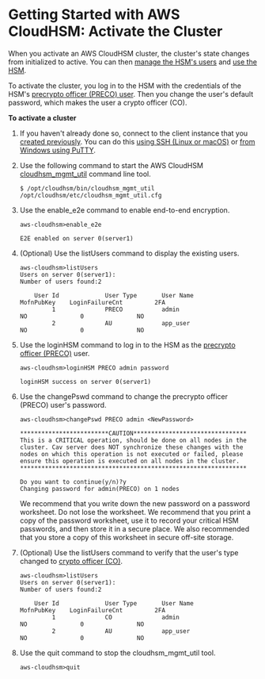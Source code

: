 # Getting Started with AWS CloudHSM: Activate the Cluster<a name="activate-cluster"></a>

When you activate an AWS CloudHSM cluster, the cluster's state changes from initialized to active\. You can then [manage the HSM's users](manage-hsm-users.md) and [use the HSM](use-hsm.md)\. 

To activate the cluster, you log in to the HSM with the credentials of the HSM's [precrypto officer \(PRECO\) user](hsm-users.md)\. Then you change the user's default password, which makes the user a crypto officer \(CO\)\. 

**To activate a cluster**

1. If you haven't already done so, connect to the client instance that you [created previously](launch-client-instance.md)\. You can do this [using SSH \(Linux or macOS\)](http://docs.aws.amazon.com/AWSEC2/latest/UserGuide/AccessingInstancesLinux.html) or [from Windows using PuTTY](http://docs.aws.amazon.com/AWSEC2/latest/UserGuide/putty.html)\.

1. Use the following command to start the AWS CloudHSM [cloudhsm\_mgmt\_util](cloudhsm_mgmt_util.md) command line tool\.

   ```
   $ /opt/cloudhsm/bin/cloudhsm_mgmt_util /opt/cloudhsm/etc/cloudhsm_mgmt_util.cfg
   ```

1. Use the enable\_e2e command to enable end\-to\-end encryption\.

   ```
   aws-cloudhsm>enable_e2e
   
   E2E enabled on server 0(server1)
   ```

1. \(Optional\) Use the listUsers command to display the existing users\.

   ```
   aws-cloudhsm>listUsers
   Users on server 0(server1):
   Number of users found:2
   
       User Id             User Type       User Name                          MofnPubKey    LoginFailureCnt         2FA
            1              PRECO           admin                                    NO               0               NO
            2              AU              app_user                                 NO               0               NO
   ```

1. Use the loginHSM command to log in to the HSM as the [precrypto officer \(PRECO\)](hsm-users.md#preco) user\. 

   ```
   aws-cloudhsm>loginHSM PRECO admin password
   
   loginHSM success on server 0(server1)
   ```

1. Use the changePswd command to change the precrypto officer \(PRECO\) user's password\. 

   ```
   aws-cloudhsm>changePswd PRECO admin <NewPassword>
   
   *************************CAUTION********************************
   This is a CRITICAL operation, should be done on all nodes in the
   cluster. Cav server does NOT synchronize these changes with the
   nodes on which this operation is not executed or failed, please
   ensure this operation is executed on all nodes in the cluster.
   ****************************************************************
   
   Do you want to continue(y/n)?y
   Changing password for admin(PRECO) on 1 nodes
   ```

   We recommend that you write down the new password on a password worksheet\. Do not lose the worksheet\. We recommend that you print a copy of the password worksheet, use it to record your critical HSM passwords, and then store it in a secure place\. We also recommended that you store a copy of this worksheet in secure off\-site storage\.

1. \(Optional\) Use the listUsers command to verify that the user's type changed to [crypto officer \(CO\)](hsm-users.md#crypto-officer)\. 

   ```
   aws-cloudhsm>listUsers
   Users on server 0(server1):
   Number of users found:2
   
       User Id             User Type       User Name                          MofnPubKey    LoginFailureCnt         2FA
            1              CO              admin                                    NO               0               NO
            2              AU              app_user                                 NO               0               NO
   ```

1. Use the quit command to stop the cloudhsm\_mgmt\_util tool\.

   ```
   aws-cloudhsm>quit
   ```